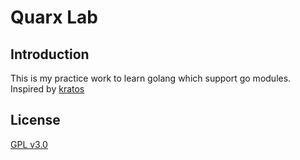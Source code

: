 # Quarx Lab

## Introduction
This is my practice work to learn golang which support go modules.
Inspired by [kratos](https://github.com/go-kratos/kratos)

## License

[GPL v3.0](LICENSE)


